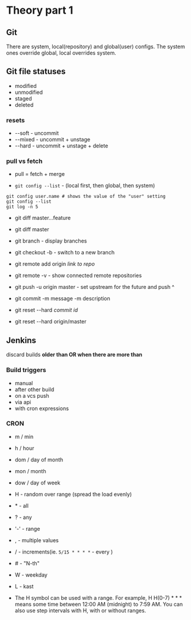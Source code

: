 # Theory part 1

## Git

There are system, local(repository) and global(user) configs. The system ones override
global, local overrides system.

## Git file statuses

* modified
* unmodified
* staged
* deleted


### resets

* --soft - uncommit
* --mixed - uncommit + unstage
* --hard - uncommit + unstage + delete

### pull vs fetch

* pull = fetch + merge

* `git config --list` - (local first, then global, then system)

```
git config user.name # shows the value of the "user" setting
git config --list
git log -n 5
```

* git diff master...feature
* git diff master
* git branch - display branches
* git checkout -b - switch to a new branch


* git remote add origin *link to repo*
* git remote -v - show connected remote repositories
* git push -u origin master - set upstream for the future and push
^
* git commit -m message -m description

* git reset --hard *commit id*
* git reset --hard origin/master


## Jenkins

discard builds **older than OR when there are more than**

### Build triggers

* manual
* after other build
* on a vcs push
* via api
* with cron expressions

### CRON

* m / min
* h / hour
* dom / day of month
* mon / month
* dow / day of week

* H - random over range (spread the load evenly)
* \* - all
* ? - any
* '-' - range
* , - multiple values
* / - increments(ie. `5/15 * * * *` - every )
* \# - "N-th"
* W - weekday
* L - kast


* The H symbol can be used with a range. For example, H H(0-7) * * * means some time between 12:00 AM (midnight) to 7:59
AM. You can also use step intervals with H, with or without ranges.

